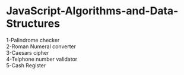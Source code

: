 # JavaScript-Algorithms-and-Data-Structures

1-Palindrome checker<br>
2-Roman Numeral converter<br>
3-Caesars cipher<br>
4-Telphone number validator<br>
5-Cash Register<br>
